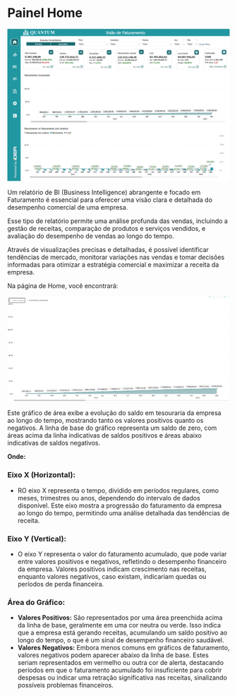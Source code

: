 # Painel Home

![Home "Visão de Faturamento"](../../assets/home_invoicing.png)

Um relatório de BI (Business Intelligence) abrangente e focado em Faturamento é essencial para oferecer uma visão clara e detalhada do desempenho comercial de uma empresa.

Esse tipo de relatório permite uma análise profunda das vendas, incluindo a gestão de receitas, comparação de produtos e serviços vendidos, e avaliação do desempenho de vendas ao longo do tempo.

Através de visualizações precisas e detalhadas, é possível identificar tendências de mercado, monitorar variações nas vendas e tomar decisões informadas para otimizar a estratégia comercial e maximizar a receita da empresa.

Na página de Home, você encontrará:

![Faturamento Acumulado ao Longo do Tempo"](../../assets/invoice_accumulated.png)

Este gráfico de área exibe a evolução do saldo em tesouraria da empresa ao longo do tempo, mostrando tanto os valores positivos quanto os negativos. A linha de base do gráfico representa um saldo de zero, com áreas acima da linha 
indicativas de saldos positivos e áreas abaixo indicativas de saldos negativos.
 
**Onde:**

### Eixo X (Horizontal):
- RO eixo X representa o tempo, dividido em períodos regulares, como meses, trimestres ou anos, dependendo do intervalo de dados disponível. Este eixo mostra a progressão do faturamento da empresa ao longo do tempo, permitindo uma análise detalhada
das tendências de receita.

### Eixo Y (Vertical):
- O eixo Y representa o valor do faturamento acumulado, que pode variar entre valores positivos e negativos, refletindo o desempenho financeiro da empresa. Valores positivos indicam crescimento nas receitas, enquanto valores negativos, caso existam,
indicariam quedas ou períodos de perda financeira.

### Área do Gráfico:
- **Valores Positivos:** São representados por uma área preenchida acima da linha de base, geralmente em uma cor neutra ou verde. Isso indica que a empresa está gerando receitas, acumulando um saldo positivo ao longo do tempo, o que é um sinal de
desempenho financeiro saudável.
- **Valores Negativos:** Embora menos comuns em gráficos de faturamento, valores negativos podem aparecer abaixo da linha de base. Estes seriam representados em vermelho ou outra cor de alerta, destacando períodos em que o faturamento
acumulado foi insuficiente para cobrir despesas ou indicar uma retração significativa nas receitas, sinalizando possíveis problemas financeiros.


